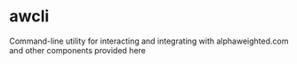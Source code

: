 # awcli
Command-line utility for interacting and integrating with alphaweighted.com and other components provided here
